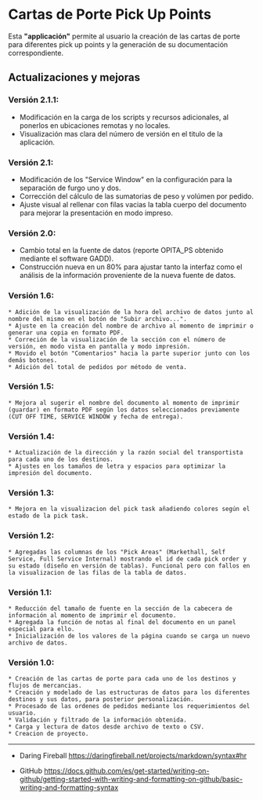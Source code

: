 # **Cartas de Porte Pick Up Points**


Esta **"applicación"** permite al usuario la creación de las cartas de porte para diferentes pick up points y la generación de su documentación correspondiente.

## **Actualizaciones y mejoras**

### Versión 2.1.1:

* Modificación en la carga de los scripts y recursos adicionales, al ponerlos en ubicaciones remotas y no locales.
* Visualización mas clara del número de versión en el titulo de la aplicación.

### Versión 2.1:

* Modificación de los "Service Window" en la configuración para la separación de furgo uno y dos.
* Corrección del cálculo de las sumatorias de peso y volúmen por pedido.
* Ajuste visual al rellenar con filas vacias la tabla cuerpo del documento para mejorar la presentación en modo impreso.

### Versión 2.0:

* Cambio total en la fuente de datos (reporte OPITA_PS obtenido mediante el software GADD). 
* Construcción nueva en un 80% para ajustar tanto la interfaz como el análisis de la información proveniente de la nueva fuente de datos.

### Versión 1.6:
    * Adición de la visualización de la hora del archivo de datos junto al nombre del mismo en el botón de "Subir archivo...".
    * Ajuste en la creación del nombre de archivo al momento de imprimir o generar una copia en formato PDF.
    * Correción de la visualización de la sección con el número de versión, en modo vista en pantalla y modo impresión. 
    * Movido el botón "Comentarios" hacia la parte superior junto con los demás botones.
    * Adición del total de pedidos por método de venta.

### Versión 1.5:
    * Mejora al sugerir el nombre del documento al momento de imprimir (guardar) en formato PDF según los datos seleccionados previamente (CUT OFF TIME, SERVICE WINDOW y fecha de entrega).

### Versión 1.4:
    * Actualización de la dirección y la razón social del transportista para cada uno de los destinos.
    * Ajustes en los tamaños de letra y espacios para optimizar la impresión del documento.

### Versión 1.3:
    * Mejora en la visualizacion del pick task añadiendo colores según el estado de la pick task.
    
### Versión 1.2:
    * Agregadas las columnas de los "Pick Areas" (Markethall, Self Service, Full Service Internal) mostrando el id de cada pick order y su estado (diseño en versión de tablas). Funcional pero con fallos en la visualizacion de las filas de la tabla de datos.

### Versión 1.1:
    * Reducción del tamaño de fuente en la sección de la cabecera de información al momento de imprimir el documento.
    * Agregada la función de notas al final del documento en un panel especial para ello. 
    * Inicialización de los valores de la página cuando se carga un nuevo archivo de datos.

### Versión 1.0:
    * Creación de las cartas de porte para cada uno de los destinos y flujos de mercancias.
    * Creación y modelado de las estructuras de datos para los diferentes destinos y sus datos, para posterior personalización.
    * Procesado de las ordenes de pedidos mediante los requerimientos del usuario.
    * Validación y filtrado de la información obtenida.
    * Carga y lectura de datos desde archivo de texto o CSV.
    * Creacion de proyecto.

- - - 
* Daring Fireball https://daringfireball.net/projects/markdown/syntax#hr

*  GitHub https://docs.github.com/es/get-started/writing-on-github/getting-started-with-writing-and-formatting-on-github/basic-writing-and-formatting-syntax

